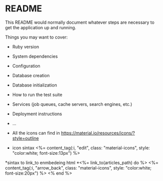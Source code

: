 # README

This README would normally document whatever steps are necessary to get the
application up and running.

Things you may want to cover:

* Ruby version

* System dependencies

* Configuration

* Database creation

* Database initialization

* How to run the test suite

* Services (job queues, cache servers, search engines, etc.)

* Deployment instructions

* ...

* All the icons can find in https://material.io/resources/icons/?style=outline
* icon sintax <%= content_tag(:i, "edit", class: "material-icons", style: "color:white; font-size:13px") %>



*sintax to link_to enmbedeing html 
*<%= link_to(articles_path) do %>
        <%= content_tag(:i, "arrow_back", class: "material-icons", style: "color:white; font-size:20px") %>
      <% end %>